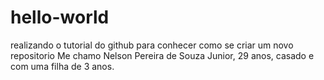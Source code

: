 # hello-world
realizando o tutorial do github para conhecer como se criar um novo repositorio
Me chamo Nelson Pereira de Souza Junior, 29 anos, casado e com uma filha de 3 anos.

